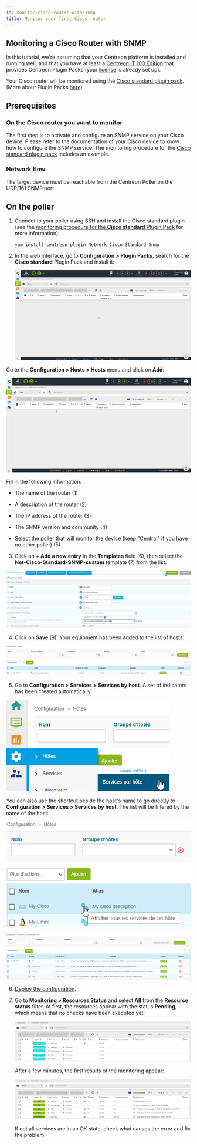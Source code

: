 ```yaml
---
id: monitor-cisco-router-with-snmp
title: Monitor your first Cisco router
---
```


## Monitoring a Cisco Router with SNMP

In this tutorial, we're assuming that your Centreon platform is installed and running well, and that you have at least a [Centreon IT 100 Edition](IT100.html) that provides Centreon Plugin Packs (your [license](../administration/licenses.html) is already set up).

Your Cisco router will be monitored using the [Cisco standard plugin pack](../integrations/plugin-packs/procedures/network-cisco-standard-snmp.html). (More about Plugin Packs [here](../monitoring/pluginpacks.html)).

## Prerequisites

### On the Cisco router you want to monitor

The first step is to activate and configure an SNMP service on your Cisco device.
Please refer to the documentation of your Cisco device to know how to configure the SNMP service. The monitoring procedure for the [Cisco standard plugin pack](../integrations/plugin-packs/procedures/network-cisco-standard-snmp.html) includes an example.

### Network flow

The target device must be reachable from the Centreon Poller on the UDP/161 SNMP port.

## On the poller

1. Connect to your poller using SSH and install the Cisco standard plugin (see the [monitoring procedure for the **Cisco standard** Plugin Pack](../integrations/plugin-packs/procedures/network-cisco-standard-snmp.html) for more information):

   ```shell
   yum install centreon-plugin-Network-Cisco-Standard-Snmp
   ```

2. In the web interface, go to **Configuration > Plugin Packs**, search for the **Cisco standard** Plugin Pack and install it:

   ![image](../assets/getting-started/quick_start_cisco_0.gif)

Go to the **Configuration > Hosts > Hosts** menu and click on **Add**:

![image](../assets/getting-started/quick_start_cisco_1.gif)

Fill in the following information:

* The name of the router (1)
* A description of the router (2)
* The IP address of the router (3)

* The SNMP version and community (4)
* Select the poller that will monitor the device (keep "Central" if you have no other poller) (5)


3. Click on **+ Add a new entry** in the **Templates** field (6), then select the **Net-Cisco-Standard-SNMP-custom** template (7) from the list:

  ![image](../assets/getting-started/quick_start_cisco_2.png)

4. Click on **Save** (8). Your equipment has been added to the list of hosts:

  ![image](../assets/getting-started/quick_start_cisco_3.png)

5. Go to **Configuration > Services > Services by host**. A set of indicators has been created automatically.

  ![image](../assets/getting-started/quick_start_cisco_4a.png)

  You can also use the shortcut beside the host's name to go directly to **Configuration > Services > Services by host**. The list will be filtered by the name of the host:

  ![image](../assets/getting-started/quick_start_cisco_4b.png)

  ![image](../assets/getting-started/quick_start_cisco_5.png)

6. [Deploy the configuration](monitoring/monitoring-servers#deploying-a-configuration).

7. Go to **Monitoring > Resources Status** and select **All** from the **Resource status** filter. At first, the resources appear with the status **Pending**, which means that no checks have been executed yet:

   ![image](../assets/getting-started/quick_start_cisco_6.png)

   After a few minutes, the first results of the monitoring appear:

   ![image](../assets/getting-started/quick_start_cisco_7.png)

   If not all services are in an OK state, check what causes the error and fix the problem.